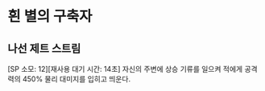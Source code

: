 # 흰 별의 구축자

## 나선 제트 스트림

[SP 소모: 12][재사용 대기 시간: 14초] 자신의 주변에 상승 기류를 일으켜 적에게 공격력의 450% 물리 대미지를 입히고 띄운다.
